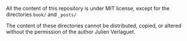 All the content of this repository is under MIT license, except for
the directories `book/` and `_posts/`

The content of these directories cannot be distributed, copied, or
altered without the permission of the author Julien Verlaguet.

